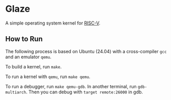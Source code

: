 # Glaze

A simple operating system kernel for [RISC-V][riscv].

[riscv]: https://riscv.org/

## How to Run

The following process is based on Ubuntu (24.04) with a cross-compiler `gcc` and an emulator `qemu`.

To build a kernel, run `make`.

To run a kernel with `qemu`, run `make qemu`.

To run a debugger, run `make qemu-gdb`.
In another terminal, run `gdb-multiarch`.
Then you can debug with `target remote:26000` in gdb.
